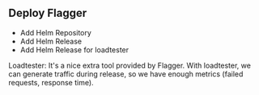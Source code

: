 ## Deploy Flagger

* Add Helm Repository
* Add Helm Release
* Add Helm Release for loadtester

Loadtester: It's a nice extra tool provided by Flagger.
            With loadtester, we can generate traffic during release,
            so we have enough metrics (failed requests, response time).

